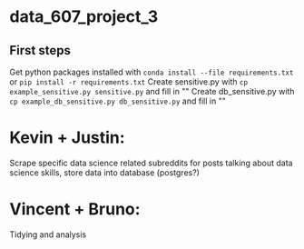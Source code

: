 # data_607_project_3

## First steps
Get python packages installed with ```conda install --file requirements.txt``` or ```pip install -r requirements.txt```
Create sensitive.py with  ```cp example_sensitive.py sensitive.py``` and fill in "<fields>"
Create db_sensitive.py with ```cp example_db_sensitive.py db_sensitive.py``` and fill in "<fields>"

# Kevin + Justin: 
Scrape specific data science related subreddits for posts talking about data science skills, store data into database (postgres?)

# Vincent + Bruno: 
Tidying and analysis
